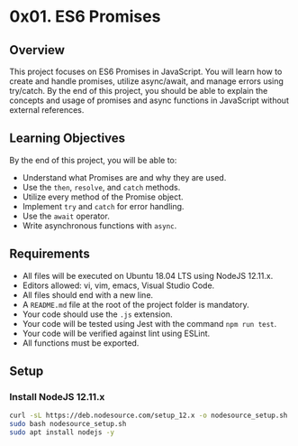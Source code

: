 # 0x01. ES6 Promises

## Overview

This project focuses on ES6 Promises in JavaScript. You will learn how to create and handle promises, utilize async/await, and manage errors using try/catch. By the end of this project, you should be able to explain the concepts and usage of promises and async functions in JavaScript without external references.

## Learning Objectives

By the end of this project, you will be able to:

- Understand what Promises are and why they are used.
- Use the `then`, `resolve`, and `catch` methods.
- Utilize every method of the Promise object.
- Implement `try` and `catch` for error handling.
- Use the `await` operator.
- Write asynchronous functions with `async`.

## Requirements

- All files will be executed on Ubuntu 18.04 LTS using NodeJS 12.11.x.
- Editors allowed: vi, vim, emacs, Visual Studio Code.
- All files should end with a new line.
- A `README.md` file at the root of the project folder is mandatory.
- Your code should use the `.js` extension.
- Your code will be tested using Jest with the command `npm run test`.
- Your code will be verified against lint using ESLint.
- All functions must be exported.

## Setup

### Install NodeJS 12.11.x

```bash
curl -sL https://deb.nodesource.com/setup_12.x -o nodesource_setup.sh
sudo bash nodesource_setup.sh
sudo apt install nodejs -y

